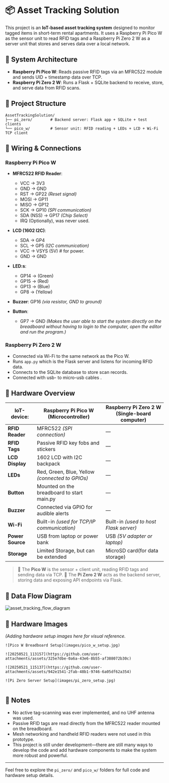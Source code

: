 # 📦 Asset Tracking Solution

This project is an **IoT-based asset tracking system** designed to monitor tagged items in short-term rental apartments. It uses a Raspberry Pi Pico W as the sensor unit to read RFID tags and a Raspberry Pi Zero 2 W as a server unit that stores and serves data over a local network.

## 🧠 System Architecture

* **Raspberry Pi Pico W**: Reads passive RFID tags via an MFRC522 module and sends UID + timestamp data over TCP.
* **Raspberry Pi Zero 2 W**: Runs a Flask + SQLite backend to receive, store, and serve data from RFID scans.

## 📂 Project Structure

```
AssetTrackingSolution/
├── pi_zero/        # Backend server: Flask app + SQLite + test clients
└── pico_w/         # Sensor unit: RFID reading + LEDs + LCD + Wi-Fi TCP client
```

## 🔌 Wiring & Connections

### Raspberry Pi Pico W

* **MFRC522 RFID Reader**:

  * VCC → 3V3
  * GND → GND
  * RST → GP22 *(Reset signal)*
  * MOSI → GP11
  * MISO → GP12
  * SCK → GP10 *(SPI communication)*
  * SDA (NSS) → GP17 *(Chip Select)*
  * IRQ (Optionally), was never used.
    
* **LCD (1602 I2C)**:

  * SDA → GP4
  * SCL → GP5 *(I2C communication)*
  * VCC → VSYS (5V) # for power.
  * GND → GND
    
* **LED:s**:

  * GP14 → (Green)
  * GP15 → (Red)
  * GP13 → (Blue)
  * GP8 → (Yellow)
  
* **Buzzer**:
  GP16 *(via resistor, GND to ground)*
* **Button**:
  * GP7 → GND *(Makes the user able to start the system directly on the breadboard without having to login to the computer, open the editor and run the program.)*

### Raspberry Pi Zero 2 W

* Connected via Wi-Fi to the same network as the Pico W.
* Runs `app.py` which is the Flask server and listens for incoming RFID data.
* Connects to the SQLite database to store scan records.
* Connected with usb- to micro-usb cables .

## 🧰 Hardware Overview

| IoT-device:         | Raspberry Pi Pico W (Microcontroller)            | Raspberry Pi Zero 2 W (Single-board computer) |
| ------------------- | ----------------------------------------------- | ---------------------------------------------- |
| **RFID Reader**     | MFRC522 *(SPI connection)*                      | —                                              |
| **RFID Tags**       | Passive RFID key fobs and stickers              | —                                              |
| **LCD Display**     | 1602 LCD with I2C backpack                      | —                                              |
| **LEDs**            | Red, Green, Blue, Yellow *(connected to GPIOs)* | —                                              |
| **Button**          | Mounted on the breadboard to start main.py      | —                                              |
| **Buzzer**          | Connected via GPIO for audible alerts           | —                                              |
| **Wi-Fi**           | Built-in *(used for TCP/IP communication)*      | Built-in *(used to host Flask server)*         |
| **Power Source**    | USB from laptop or power bank                   | USB *(5V adapter or laptop)*                   |
| **Storage**         | Limited Storage, but can be extended            | MicroSD card(for data storage)                 |

> 📝 The **Pico W** is the sensor + client unit, reading RFID tags and sending data via TCP.
> 🧠 The **Pi Zero 2 W** acts as the backend server, storing data and exposing API endpoints via Flask.

## 📌 Data Flow Diagram

![asset_tracking_flow_diagram](https://github.com/user-attachments/assets/5270d074-6f8c-478e-94d5-65165c44e0ae)


## 📸 Hardware Images

*(Adding hardware setup images here for visual reference.*

```
![Pico W Breadboard Setup](images/pico_w_setup.jpg)

![20250521_113157](https://github.com/user-attachments/assets/325e7dbe-0a6a-43e6-8b55-af388072b30c)

![20250521_115137](https://github.com/user-attachments/assets/942e1541-2fab-48b1-9746-6a05df62a354)

![Pi Zero Server Setup](images/pi_zero_setup.jpg)


``` 
## 📌 Notes

* No active tag-scanning was ever implemented, and no UHF antenna was used.
* Passive RFID tags are read directly from the MFRC522 reader mounted on the breadboard.
* Mesh networking and handheld RFID readers were not used in this prototype.
* This project is still under development—there are still many ways to develop the code and add hardware components to make the system more robust and powerful.
---

Feel free to explore the `pi_zero/` and `pico_w/` folders for full code and hardware setup details.
